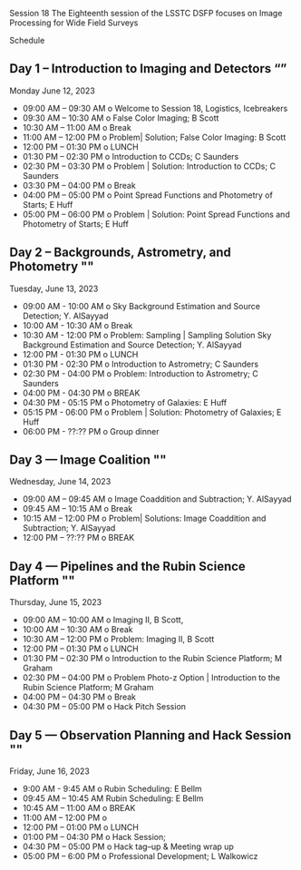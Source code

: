 Session 18 
The Eighteenth session of the LSSTC DSFP focuses on Image Processing for Wide Field Surveys

Schedule

Day 1 – Introduction to Imaging and Detectors
“” 
-- 
Monday June 12, 2023
* 09:00 AM – 09:30 AM o Welcome to Session 18, Logistics, Icebreakers
* 09:30 AM – 10:30 AM o False Color Imaging; B Scott
* 10:30 AM – 11:00 AM o Break
* 11:00 AM – 12:00 PM o Problem| Solution; False Color Imaging: B Scott
* 12:00 PM – 01:30 PM o LUNCH
* 01:30 PM – 02:30 PM o Introduction to CCDs; C Saunders
* 02:30 PM – 03:30 PM o Problem | Solution: Introduction to CCDs; C Saunders
* 03:30 PM – 04:00 PM o Break
* 04:00 PM – 05:00 PM o Point Spread Functions and Photometry of Starts; E Huff 
* 05:00 PM – 06:00 PM o Problem | Solution: Point Spread Functions and Photometry of Starts; E Huff

Day 2 – Backgrounds, Astrometry, and Photometry
""
-- 
Tuesday, June 13, 2023
* 09:00 AM - 10:00 AM o Sky Background Estimation and Source Detection; Y. AlSayyad
* 10:00 AM - 10:30 AM o Break
* 10:30 AM - 12:00 PM o Problem: Sampling | Sampling Solution Sky Background Estimation and Source Detection; Y. AlSayyad
* 12:00 PM - 01:30 PM o LUNCH
* 01:30 PM - 02:30 PM o Introduction to Astrometry; C Saunders
* 02:30 PM - 04:00 PM o Problem: Introduction to Astrometry; C Saunders
* 04:00 PM - 04:30 PM o BREAK
* 04:30 PM - 05:15 PM o Photometry of Galaxies: E Huff
* 05:15 PM - 06:00 PM o Problem | Solution: Photometry of Galaxies; E Huff
* 06:00 PM - ??:?? PM o Group dinner

Day 3 — Image Coalition
""
--
Wednesday, June 14, 2023
* 09:00 AM – 09:45 AM o Image Coaddition and Subtraction; Y. AlSayyad
* 09:45 AM – 10:15 AM o Break
* 10:15 AM – 12:00 PM o Problem| Solutions: Image Coaddition and Subtraction; Y. AlSayyad
* 12:00 PM – ??:?? PM o BREAK

Day 4 — Pipelines and the Rubin Science Platform
""
-- 
Thursday, June 15, 2023
* 09:00 AM – 10:00 AM o Imaging II, B Scott,
* 10:00 AM – 10:30 AM o Break
* 10:30 AM – 12:00 PM o Problem: Imaging II, B Scott
* 12:00 PM – 01:30 PM o LUNCH
* 01:30 PM – 02:30 PM o Introduction to the Rubin Science Platform; M Graham
* 02:30 PM – 04:00 PM o Problem Photo-z Option | Introduction to the Rubin Science Platform; M Graham
* 04:00 PM – 04:30 PM o Break
* 04:30 PM – 05:00 PM o Hack Pitch Session

Day 5 — Observation Planning and Hack Session
""
-- 
Friday, June 16, 2023
* 9:00 AM - 9:45 AM o Rubin Scheduling: E Bellm 
* 09:45 AM – 10:45 AM Rubin Scheduling: E Bellm
* 10:45 AM – 11:00 AM o BREAK
* 11:00 AM – 12:00 PM o 
* 12:00 PM – 01:00 PM o LUNCH
* 01:00 PM – 04:30 PM o Hack Session;
* 04:30 PM – 05:00 PM o Hack tag–up & Meeting wrap up
* 05:00 PM – 6:00 PM o Professional Development; L Walkowicz 
